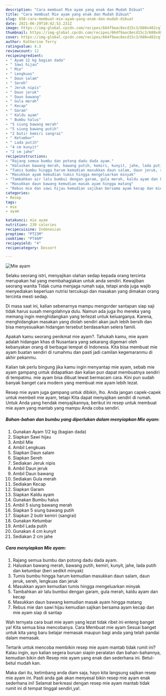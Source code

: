 ```yaml
---
description: "Cara membuat Mie ayam yang enak dan Mudah Dibuat"
title: "Cara membuat Mie ayam yang enak dan Mudah Dibuat"
slug: 658-cara-membuat-mie-ayam-yang-enak-dan-mudah-dibuat
date: 2021-06-29T10:42:53.231Z
image: https://img-global.cpcdn.com/recipes/664f9aac8ecd15c3/680x482cq70/mie-ayam-foto-resep-utama.jpg
thumbnail: https://img-global.cpcdn.com/recipes/664f9aac8ecd15c3/680x482cq70/mie-ayam-foto-resep-utama.jpg
cover: https://img-global.cpcdn.com/recipes/664f9aac8ecd15c3/680x482cq70/mie-ayam-foto-resep-utama.jpg
author: Katherine Terry
ratingvalue: 4.3
reviewcount: 12
recipeingredient:
- " Ayam 12 kg bagian dada"
- " Sawi hijau"
- " Mie"
- " Lengkuas"
- " Daun salam"
- " Sereh"
- " Jeruk nipis"
- " Daun jeruk"
- " Daun bawang"
- " Gula merah"
- " Kecap"
- " Garam"
- " Kaldu ayam"
- " Bumbu halus"
- "5 siung bawang merah"
- "5 siung bawang putih"
- "2 butir kemiri sangrai"
- " Ketumbar"
- " Lada putih"
- "4 cm kunyit"
- "2 cm jahe"
recipeinstructions:
- "Rajang semua bumbu dan potong dadu dada ayam."
- "Haluskan bawang merah, bawang putih, kemiri, kunyit, jahe, lada putih dan ketumbar (beri sedikit minyak)"
- "Tumis bumbu hingga harum kemudian masukkan daun salam, daun jeruk, sereh, lengkuas dan jeruk"
- "Masukkan ayam kemudian tumis hingga mengeluarkan minyak"
- "Tambahkan air lalu bumbui dengan garam, gula merah, kaldu ayam dan kecap"
- "Masukkan daun bawang kemudian masak ayam hingga matang"
- "Rebus mie dan sawi hijau kemudian sajikan bersama ayam kecap dan mie ayam siap di santap"
categories:
- Resep
tags:
- mie
- ayam

katakunci: mie ayam 
nutrition: 239 calories
recipecuisine: Indonesian
preptime: "PT23M"
cooktime: "PT46M"
recipeyield: "4"
recipecategory: Dessert

---
```



![Mie ayam](https://img-global.cpcdn.com/recipes/664f9aac8ecd15c3/680x482cq70/mie-ayam-foto-resep-utama.jpg)

Selaku seorang istri, menyajikan olahan sedap kepada orang tercinta merupakan hal yang membahagiakan untuk anda sendiri. Kewajiban seorang  wanita Tidak cuma menjaga rumah saja, tetapi anda juga wajib menyediakan keperluan nutrisi tercukupi dan masakan yang dimakan orang tercinta mesti sedap.

Di masa  saat ini, kalian sebenarnya mampu mengorder santapan siap saji tidak harus susah mengolahnya dulu. Namun ada juga lho mereka yang memang ingin menghidangkan yang terlezat untuk keluarganya. Karena, menghidangkan masakan yang diolah sendiri akan jauh lebih bersih dan bisa menyesuaikan hidangan tersebut berdasarkan selera famili. 



Apakah kamu seorang penikmat mie ayam?. Tahukah kamu, mie ayam adalah hidangan khas di Nusantara yang sekarang digemari oleh kebanyakan orang di berbagai tempat di Indonesia. Kita bisa membuat mie ayam buatan sendiri di rumahmu dan pasti jadi camilan kegemaranmu di akhir pekanmu.

Kalian tak perlu bingung jika kamu ingin menyantap mie ayam, sebab mie ayam gampang untuk didapatkan dan kalian pun dapat membuatnya sendiri di tempatmu. mie ayam bisa dibuat lewat bermacam cara. Kini pun sudah banyak banget cara modern yang membuat mie ayam lebih lezat.

Resep mie ayam juga gampang untuk dibikin, lho. Anda jangan capek-capek untuk membeli mie ayam, tetapi Kita dapat menyajikan sendiri di rumah. Untuk Anda yang hendak menyajikannya, berikut ini resep untuk membuat mie ayam yang mantab yang mampu Anda coba sendiri.

<!--inarticleads1-->

##### Bahan-bahan dan bumbu yang diperlukan dalam menyiapkan Mie ayam:

1. Gunakan  Ayam 1/2 kg (bagian dada)
1. Siapkan  Sawi hijau
1. Ambil  Mie
1. Ambil  Lengkuas
1. Siapkan  Daun salam
1. Siapkan  Sereh
1. Sediakan  Jeruk nipis
1. Ambil  Daun jeruk
1. Ambil  Daun bawang
1. Sediakan  Gula merah
1. Sediakan  Kecap
1. Siapkan  Garam
1. Siapkan  Kaldu ayam
1. Gunakan  Bumbu halus
1. Ambil 5 siung bawang merah
1. Siapkan 5 siung bawang putih
1. Siapkan 2 butir kemiri (sangrai)
1. Gunakan  Ketumbar
1. Ambil  Lada putih
1. Gunakan 4 cm kunyit
1. Sediakan 2 cm jahe




<!--inarticleads2-->

##### Cara menyiapkan Mie ayam:

1. Rajang semua bumbu dan potong dadu dada ayam.
1. Haluskan bawang merah, bawang putih, kemiri, kunyit, jahe, lada putih dan ketumbar (beri sedikit minyak)
1. Tumis bumbu hingga harum kemudian masukkan daun salam, daun jeruk, sereh, lengkuas dan jeruk
1. Masukkan ayam kemudian tumis hingga mengeluarkan minyak
1. Tambahkan air lalu bumbui dengan garam, gula merah, kaldu ayam dan kecap
1. Masukkan daun bawang kemudian masak ayam hingga matang
1. Rebus mie dan sawi hijau kemudian sajikan bersama ayam kecap dan mie ayam siap di santap




Wah ternyata cara buat mie ayam yang lezat tidak ribet ini enteng banget ya! Kita semua bisa mencobanya. Cara Membuat mie ayam Sesuai banget untuk kita yang baru belajar memasak maupun bagi anda yang telah pandai dalam memasak.

Tertarik untuk mencoba membikin resep mie ayam mantab tidak rumit ini? Kalau ingin, ayo kalian segera buruan siapin peralatan dan bahan-bahannya, kemudian bikin deh Resep mie ayam yang enak dan sederhana ini. Betul-betul mudah kan. 

Maka dari itu, ketimbang anda diam saja, hayo kita langsung sajikan resep mie ayam ini. Pasti anda gak akan menyesal bikin resep mie ayam enak sederhana ini! Selamat berkreasi dengan resep mie ayam mantab tidak rumit ini di tempat tinggal sendiri,ya!.

